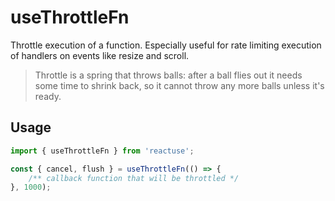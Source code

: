 # useThrottleFn

Throttle execution of a function. Especially useful for rate limiting execution of handlers on events like resize and scroll.

> Throttle is a spring that throws balls: after a ball flies out it needs some time to shrink back, so it cannot throw any more balls unless it's ready.

## Usage

```ts
import { useThrottleFn } from 'reactuse';

const { cancel, flush } = useThrottleFn(() => {
    /** callback function that will be throttled */
}, 1000);
```
